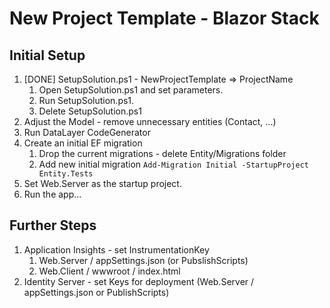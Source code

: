﻿# New Project Template - Blazor Stack

## Initial Setup
1. [DONE] SetupSolution.ps1 - NewProjectTemplate => ProjectName
   1. Open SetupSolution.ps1 and set parameters.
   1. Run SetupSolution.ps1.
   1. Delete SetupSolution.ps1
1. Adjust the Model - remove unnecessary entities (Contact, ...)
1. Run DataLayer CodeGenerator
1. Create an initial EF migration
   1. Drop the current migrations - delete Entity/Migrations folder
   1. Add new initial migration `Add-Migration Initial -StartupProject Entity.Tests`
1. Set Web.Server as the startup project.
1. Run the app...

## Further Steps
1. Application Insights - set InstrumentationKey
	1. Web.Server / appSettings.json (or PubslishScripts)
    2. Web.Client / wwwroot / index.html
2. Identity Server - set Keys for deployment (Web.Server / appSettings.json or PublishScripts)

